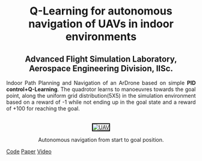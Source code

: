 <center><h1 class="rsection"><b>Q-Learning for autonomous navigation of UAVs in indoor environments</b></h1></center>

<center><h2><b>Advanced Flight Simulation Laboratory, Aerospace Engineering Division, IISc.</b></h2></center>

<div class="container-fluid">
  <div class="row">
    <!-- <div class="col-md-6">
        <img class="rimg" src="{{ site.github.url }}/media/biped_trained.gif" />
    </div> -->
    <div class="col-md-12">
        <!-- <h3 class="rtitle"><b>Bipedal walking robot using Deep Deterministic Policy Gradient.</b></h3> -->
        <p style="text-align:justify">
        Indoor Path Planning and Navigation of an ArDrone based on simple <strong>PID control+Q-Learning</strong>. The quadrotor learns to manoeuvres towards the goal point, along the uniform grid distribution(5X5) in the simulation environment based on a reward of -1 while not ending up in the goal state and a reward of +100 for reaching the goal.
        </p>
        <br>
        <center>
            <div class="image-wrapper">
                <a class ="image-popup" href="https://nav74neet.github.io/media/drone_qlearning.gif" title="UAV">
                    <img src="https://nav74neet.github.io/media/drone_qlearning.gif" alt="UAV" style="border:2px solid black;" align="center">
                </a>
                <p class="image-caption" style="font-size:14px; text-align: center;">
                    Autonomous navigation from start to goal position.
                </p>
            </div>
        </center>
        <p>
        <!-- <img class="center" src="{{ site.github.url }}/media/drone_qlearning.gif" /> -->
        <a href="https://github.com/nav74neet/rl_ardrone" class="md-link btn-default btn rbtn">Code</a>
        <a href="https://arxiv.org/abs/1801.05086" class="md-link btn-default btn rbtn">Paper</a>
        <a href="https://www.youtube.com/watch?v=SDqPfhUeoCo&feature=youtu.be" class="md-link btn-default btn rbtn">Video</a>
        </p>
  </div>
</div>
<br>